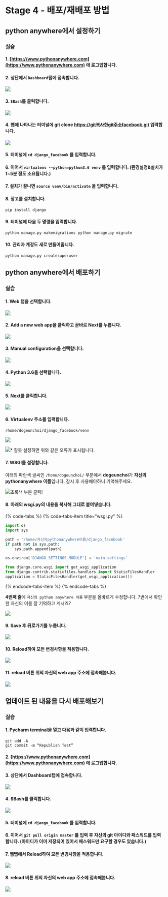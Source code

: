 # Stage 4 - 배포/재배포 방법

## python anywhere에서 설정하기

### 실습

#### 1. [https://www.pythonanywhere.com](https://www.pythonanywhere.com) 에 로그입합니다.

#### 2. 상단에서 `Dashboard`탭에 접속합니다.

![](../.gitbook/assets/image%20%2848%29.png)

#### 3. `$Bash`를 클릭합니다.

![](../.gitbook/assets/image%20%28240%29.png)

#### 4. 웹에 나타나는 터미널에 git clone [https://git~~복사한git주소~~facebook.git](https://git~~복사한git주소~~facebook.git) 입력합니다.

![](../.gitbook/assets/image%20%2851%29.png)

#### 5. 터미널에 `cd django_facebook` 를 입력합니다.

#### 6. 이어서 `virtualenv --python=python3.6 venv` 를 입력합니다. \(환경설정&설치가 1~5분 정도 소요됩니다.\)

#### 7. 설치가 끝나면 `source venv/bin/activate` 을 입력합니다.

#### 8. 장고를 설치합니다. 

`pip install django`

#### 9. 터미널에 다음 두 명령을 입력합니다. 

`python manage.py makemigrations python manage.py migrate`

#### 10. 관리자 계정도 새로 만들어줍니다. 

`python manage.py createsuperuser`

## python anywhere에서 배포하기

### 실습

#### 1. Web 탭을 선택합니다.

![](../.gitbook/assets/image%20%2818%29.png)

#### 2. Add a new web app을 클릭하고 곧바로 Next를 누릅니다.

![](../.gitbook/assets/image%20%2886%29.png)

#### 3. Manual configuration을 선택합니다.

![](../.gitbook/assets/image%20%28195%29.png)

#### 4. Python 3.6을 선택합니다.

![](../.gitbook/assets/image%20%28100%29.png)

#### 5. Next를 클릭합니다.

![](../.gitbook/assets/image%20%2877%29.png)

#### 6. Virtualenv 주소를 입력합니다.

`/home/dogeunchoi/django_facebook/venv`

![](../.gitbook/assets/image%20%28168%29.png)

![\* &#xC798;&#xBABB; &#xC124;&#xC815;&#xD558;&#xBA74; &#xC704;&#xC640; &#xAC19;&#xC740; &#xC624;&#xB958;&#xAC00; &#xD45C;&#xC2DC;&#xB429;&#xB2C8;&#xB2E4;.](../.gitbook/assets/image%20%28179%29.png)

#### 7. WSGI를 설정합니다.

아래의 파란색 글씨인 `/home/dogeunchoi/` 부분에서 **dogeunchoi**가 **자신의 pythonanywhere 이름**입니다. 잠시 후 사용해야하니 기억해주세요.

![&#xCD08;&#xB85D;&#xC0C9; &#xBD80;&#xBD84; &#xD074;&#xB9AD;!](../.gitbook/assets/image%20%28219%29.png)

#### 8. 아래의 wsgi.py의 내용을 복사해 그대로 붙여넣습니다.

{% code-tabs %}
{% code-tabs-item title="wsgi.py" %}
```python
import os
import sys

path = '/home/자신의pythonanywhere이름/django_facebook'
if path not in sys.path:
    sys.path.append(path)

os.environ['DJANGO_SETTINGS_MODULE'] = 'main.settings'

from django.core.wsgi import get_wsgi_application
from django.contrib.staticfiles.handlers import StaticFilesHandler
application = StaticFilesHandler(get_wsgi_application())
```
{% endcode-tabs-item %}
{% endcode-tabs %}

**4번째 줄**에 `자신의 python anywhere 이름` 부분을 올바르게 수정합니다. 7번에서 확인한 자신의 이름 잘 기억하고 계시죠?

![](../.gitbook/assets/image%20%28143%29.png)

#### 9. Save 후 뒤로가기를 누릅니다.

![](../.gitbook/assets/image%20%28141%29.png)

#### 10. Reload하여 모든 변경사항을 적용합니다.

![](../.gitbook/assets/image%20%287%29.png)

#### 11. reload 버튼 위의 자신의 web app 주소에 접속해봅니다.

![](../.gitbook/assets/image%20%286%29.png)

## 업데이트 된 내용을 다시 배포해보기

### 실습

#### 1. Pycharm terminal을 열고 다음과 같이 입력합니다.

`git add -A`  
`git commit -m “Republish Test”`

#### 2. [https://www.pythonanywhere.com](https://www.pythonanywhere.com) 에 로그입합니다.

#### 3. 상단에서 Dashboard탭에 접속합니다.

![](../.gitbook/assets/image%20%28130%29.png)

#### 4. $Bash를 클릭합니다.

![](../.gitbook/assets/image%20%28131%29.png)

#### 5. 터미널에 `cd django_facebook` 를 입력합니다.

#### 6. 이어서 `git pull origin master` 를 입력 후 자신의 git 아이디와 패스워드를 입력합니다. \(아이디가 이미 저장되어 있어서 패스워드만 요구할 경우도 있습니다.\)

#### 7. 웹탭에서 Reload하여 모든 변경사항을 적용합니다.

![](../.gitbook/assets/image%20%28209%29.png)

#### 8. reload 버튼 위의 자신의 web app 주소에 접속해봅니다.

![](../.gitbook/assets/image%20%28122%29.png)


